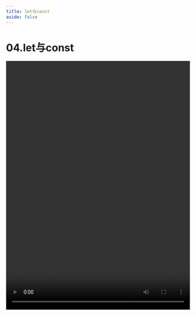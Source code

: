 ```yaml
---
title: let与const
aside: false
---
```


# 04.let与const

<video autoplay src="http://qn.chinavanes.com/nodejs/module-2/04.let与const.mp4" controls controlsList="nodownload" width="100%" height="680"/>

